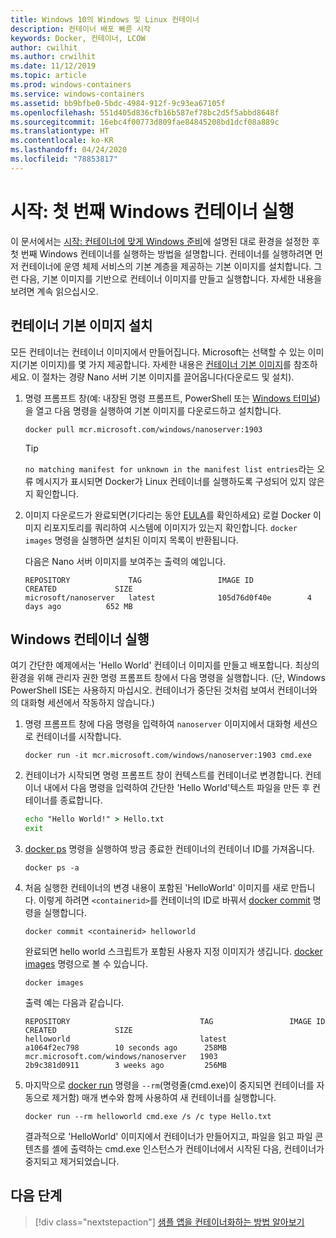 ```yaml
---
title: Windows 10의 Windows 및 Linux 컨테이너
description: 컨테이너 배포 빠른 시작
keywords: Docker, 컨테이너, LCOW
author: cwilhit
ms.author: crwilhit
ms.date: 11/12/2019
ms.topic: article
ms.prod: windows-containers
ms.service: windows-containers
ms.assetid: bb9bfbe0-5bdc-4984-912f-9c93ea67105f
ms.openlocfilehash: 551d405d836cfb16b587ef78bc2d5f5abbd8648f
ms.sourcegitcommit: 16ebc4f00773d809fae84845208bd1dcf08a889c
ms.translationtype: HT
ms.contentlocale: ko-KR
ms.lasthandoff: 04/24/2020
ms.locfileid: "78853817"
---
```

# <a name="get-started-run-your-first-windows-container"></a>시작: 첫 번째 Windows 컨테이너 실행

이 문서에서는 [시작: 컨테이너에 맞게 Windows 준비](./set-up-environment.md)에 설명된 대로 환경을 설정한 후 첫 번째 Windows 컨테이너를 실행하는 방법을 설명합니다. 컨테이너를 실행하려면 먼저 컨테이너에 운영 체제 서비스의 기본 계층을 제공하는 기본 이미지를 설치합니다. 그런 다음, 기본 이미지를 기반으로 컨테이너 이미지를 만들고 실행합니다. 자세한 내용을 보려면 계속 읽으십시오.

## <a name="install-a-container-base-image"></a>컨테이너 기본 이미지 설치

모든 컨테이너는 컨테이너 이미지에서 만들어집니다. Microsoft는 선택할 수 있는 이미지(기본 이미지)를 몇 가지 제공합니다. 자세한 내용은 [컨테이너 기본 이미지](../manage-containers/container-base-images.md)를 참조하세요. 이 절차는 경량 Nano 서버 기본 이미지를 끌어옵니다(다운로드 및 설치).

1. 명령 프롬프트 창(예: 내장된 명령 프롬프트, PowerShell 또는 [Windows 터미널](https://www.microsoft.com/p/windows-terminal-preview/9n0dx20hk701?activetab=pivot:overviewtab))을 열고 다음 명령을 실행하여 기본 이미지를 다운로드하고 설치합니다.

   ```console
   docker pull mcr.microsoft.com/windows/nanoserver:1903
   ```

   > [!TIP]
   > `no matching manifest for unknown in the manifest list entries`라는 오류 메시지가 표시되면 Docker가 Linux 컨테이너를 실행하도록 구성되어 있지 않은지 확인합니다.

2. 이미지 다운로드가 완료되면(기다리는 동안 [EULA](../images-eula.md)를 확인하세요) 로컬 Docker 이미지 리포지토리를 쿼리하여 시스템에 이미지가 있는지 확인합니다. `docker images` 명령을 실행하면 설치된 이미지 목록이 반환됩니다.

   다음은 Nano 서버 이미지를 보여주는 출력의 예입니다.

   ```console
   REPOSITORY             TAG                 IMAGE ID            CREATED             SIZE
   microsoft/nanoserver   latest              105d76d0f40e        4 days ago          652 MB
   ```

## <a name="run-a-windows-container"></a>Windows 컨테이너 실행

여기 간단한 예제에서는 'Hello World' 컨테이너 이미지를 만들고 배포합니다. 최상의 환경을 위해 관리자 권한 명령 프롬프트 창에서 다음 명령을 실행합니다. (단, Windows PowerShell ISE는 사용하지 마십시오. 컨테이너가 중단된 것처럼 보여서 컨테이너와의 대화형 세션에서 작동하지 않습니다.)

1. 명령 프롬프트 창에 다음 명령을 입력하여 `nanoserver` 이미지에서 대화형 세션으로 컨테이너를 시작합니다.

   ```console
   docker run -it mcr.microsoft.com/windows/nanoserver:1903 cmd.exe
   ```
2. 컨테이너가 시작되면 명령 프롬프트 창이 컨텍스트를 컨테이너로 변경합니다. 컨테이너 내에서 다음 명령을 입력하여 간단한 'Hello World'텍스트 파일을 만든 후 컨테이너를 종료합니다.

   ```cmd
   echo "Hello World!" > Hello.txt
   exit
   ```   

3. [docker ps](https://docs.docker.com/engine/reference/commandline/ps/) 명령을 실행하여 방금 종료한 컨테이너의 컨테이너 ID를 가져옵니다.

   ```console
   docker ps -a
   ```

4. 처음 실행한 컨테이너의 변경 내용이 포함된 'HelloWorld' 이미지를 새로 만듭니다. 이렇게 하려면 `<containerid>`를 컨테이너의 ID로 바꿔서 [docker commit](https://docs.docker.com/engine/reference/commandline/commit/) 명령을 실행합니다.

   ```console
   docker commit <containerid> helloworld
   ```

   완료되면 hello world 스크립트가 포함된 사용자 지정 이미지가 생깁니다. [docker images](https://docs.docker.com/engine/reference/commandline/images/) 명령으로 볼 수 있습니다.

   ```console
   docker images
   ```

   출력 예는 다음과 같습니다.

   ```console
   REPOSITORY                             TAG                 IMAGE ID            CREATED             SIZE
   helloworld                             latest              a1064f2ec798        10 seconds ago      258MB
   mcr.microsoft.com/windows/nanoserver   1903                2b9c381d0911        3 weeks ago         256MB
   ```

5. 마지막으로 [docker run](https://docs.docker.com/engine/reference/commandline/run/) 명령을 `--rm`(명령줄(cmd.exe)이 중지되면 컨테이너를 자동으로 제거함) 매개 변수와 함께 사용하여 새 컨테이너를 실행합니다.

   ```console
   docker run --rm helloworld cmd.exe /s /c type Hello.txt
   ```

   결과적으로 'HelloWorld' 이미지에서 컨테이너가 만들어지고, 파일을 읽고 파일 콘텐츠를 셸에 출력하는 cmd.exe 인스턴스가 컨테이너에서 시작된 다음, 컨테이너가 중지되고 제거되었습니다.

## <a name="next-steps"></a>다음 단계

> [!div class="nextstepaction"]
> [샘플 앱을 컨테이너화하는 방법 알아보기](./building-sample-app.md)
